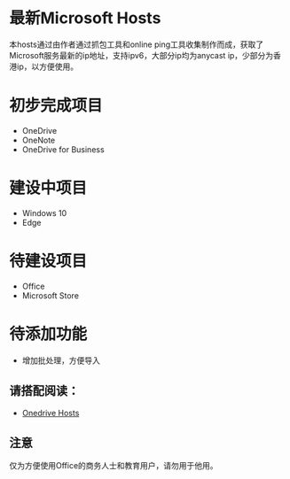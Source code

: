 # 最新Microsoft Hosts

本hosts通过由作者通过抓包工具和online ping工具收集制作而成，获取了Microsoft服务最新的ip地址，支持ipv6，大部分ip均为anycast ip，少部分为香港ip，以方便使用。

# 初步完成项目

 - OneDrive
 - OneNote
 - OneDrive for Business
 
 
# 建设中项目

 - Windows 10
 - Edge

# 待建设项目

 - Office
 - Microsoft Store
  
# 待添加功能

 - 增加批处理，方便导入
 
## 请搭配阅读：

 - [Onedrive Hosts](https://www.zhangxuhu.com/archives/158.html)

## 注意

仅为方便使用Office的商务人士和教育用户，请勿用于他用。

